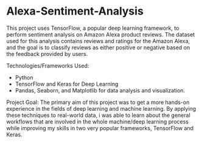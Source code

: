 # Alexa-Sentiment-Analysis
This project uses TensorFlow, a popular deep learning framework, to perform sentiment analysis on Amazon Alexa product reviews. The dataset used for this analysis contains reviews and ratings for the Amazon Alexa, and the goal is to classify reviews as either positive or negative based on the feedback provided by users.

Technologies/Frameworks Used:
- Python
- TensorFlow and Keras for Deep Learning
- Pandas, Seaborn, and Matplotlib for data analysis and visualization.

Project Goal:
The primary aim of this project was to get a more hands-on experience in the fields of deep learning and machine learning. By applying these techniques to real-world data, i was able to learn about the general workflows that are involved in the whole machine/deep learning process while improving my skills in two very popular frameworks, TensorFlow and Keras.
